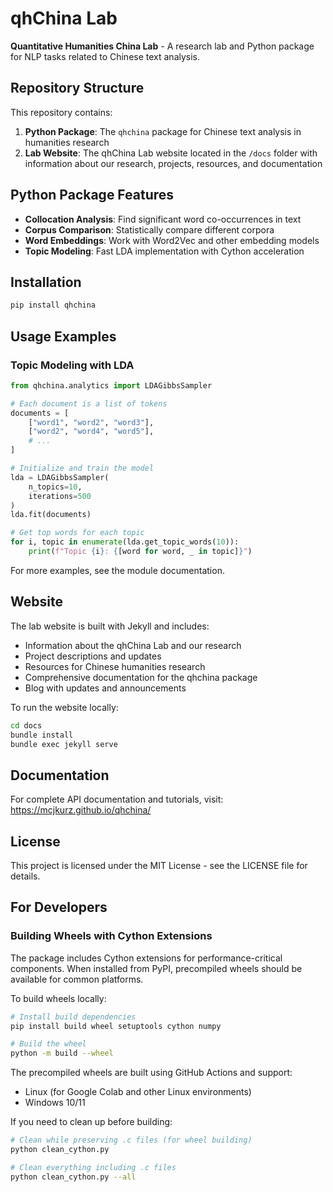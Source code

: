 # qhChina Lab

**Quantitative Humanities China Lab** - A research lab and Python package for NLP tasks related to Chinese text analysis.

## Repository Structure

This repository contains:

1. **Python Package**: The `qhchina` package for Chinese text analysis in humanities research
2. **Lab Website**: The qhChina Lab website located in the `/docs` folder with information about our research, projects, resources, and documentation

## Python Package Features

- **Collocation Analysis**: Find significant word co-occurrences in text
- **Corpus Comparison**: Statistically compare different corpora
- **Word Embeddings**: Work with Word2Vec and other embedding models
- **Topic Modeling**: Fast LDA implementation with Cython acceleration

## Installation

```bash
pip install qhchina
```

## Usage Examples

### Topic Modeling with LDA

```python
from qhchina.analytics import LDAGibbsSampler

# Each document is a list of tokens
documents = [
    ["word1", "word2", "word3"],
    ["word2", "word4", "word5"],
    # ...
]

# Initialize and train the model
lda = LDAGibbsSampler(
    n_topics=10,
    iterations=500
)
lda.fit(documents)

# Get top words for each topic
for i, topic in enumerate(lda.get_topic_words(10)):
    print(f"Topic {i}: {[word for word, _ in topic]}")
```

For more examples, see the module documentation.

## Website

The lab website is built with Jekyll and includes:

- Information about the qhChina Lab and our research
- Project descriptions and updates
- Resources for Chinese humanities research
- Comprehensive documentation for the qhchina package
- Blog with updates and announcements

To run the website locally:

```bash
cd docs
bundle install
bundle exec jekyll serve
```

## Documentation

For complete API documentation and tutorials, visit:
https://mcjkurz.github.io/qhchina/

## License

This project is licensed under the MIT License - see the LICENSE file for details.

## For Developers

### Building Wheels with Cython Extensions

The package includes Cython extensions for performance-critical components. When installed from PyPI, precompiled wheels should be available for common platforms.

To build wheels locally:

```bash
# Install build dependencies
pip install build wheel setuptools cython numpy

# Build the wheel
python -m build --wheel
```

The precompiled wheels are built using GitHub Actions and support:
- Linux (for Google Colab and other Linux environments)
- Windows 10/11

If you need to clean up before building:

```bash
# Clean while preserving .c files (for wheel building)
python clean_cython.py

# Clean everything including .c files
python clean_cython.py --all
```